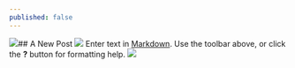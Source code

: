 ```yaml
---
published: false
---
```


![](/_assets/2014-03-15/spacetime_200_125.jpg)## A New Post
![](/_assets/2014/-3/15/spacetime_1600_250.jpg)
Enter text in [Markdown](http://daringfireball.net/projects/markdown/). Use the toolbar above, or click the **?** button for formatting help.
![](/_posts/spacetime_200_125.jpg)